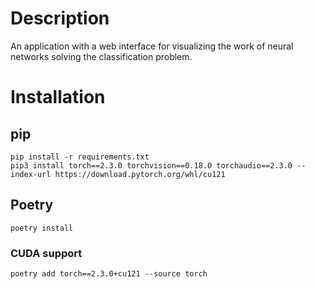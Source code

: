 # Description

An application with a web interface for visualizing the work of neural networks solving the classification problem.

# Installation

## pip
```
pip install -r requirements.txt
pip3 install torch==2.3.0 torchvision==0.18.0 torchaudio==2.3.0 --index-url https://download.pytorch.org/whl/cu121
```

## Poetry
```
poetry install
```
### CUDA support
```
poetry add torch==2.3.0+cu121 --source torch
```
